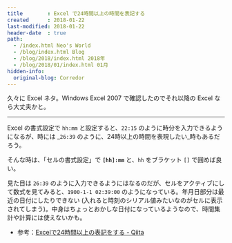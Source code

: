```yaml
---
title        : Excel で24時間以上の時間を表記する
created      : 2018-01-22
last-modified: 2018-01-22
header-date  : true
path:
  - /index.html Neo's World
  - /blog/index.html Blog
  - /blog/2018/index.html 2018年
  - /blog/2018/01/index.html 01月
hidden-info:
  original-blog: Corredor
---
```


久々に Excel ネタ。Windows Excel 2007 で確認したのでそれ以降の Excel なら大丈夫かと。

---

Excel の書式設定で `hh:mm` と設定すると、`22:15` のように時分を入力できるようになるが、時には _`26:39` のように、24時以上の時間を表現したい_時もあるだろう。

そんな時は、「セルの書式設定」で __`[hh]:mm`__ と、`hh` をブラケット `[]` で囲めば良い。

見た目は `26:39` のように入力できるようにはなるのだが、セルをアクティブにして数式を見てみると、`1900-1-1 02:39:00` のようになっている。年月日部分は最近の日付にしたりできない (入れると時刻のシリアル値みたいなのがセルに表示されてしまう)。中身はちょっとおかしな日付になっているようなので、時間集計や計算には使えないかも。

- 参考：[Excelで24時間以上の表記をする - Qiita](https://qiita.com/kntrs/items/19e05747fb83fc92953f)
